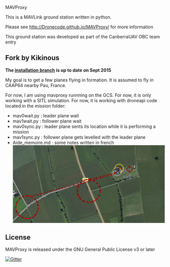 MAVProxy

This is a MAVLink ground station written in python. 

Please see http://Dronecode.github.io/MAVProxy/ for more information

This ground station was developed as part of the CanberraUAV OBC team
entry

Fork by Kikinous
----------------
**The [installation branch](https://github.com/Kikinous/MAVProxy/blob/installation/README.md) is up to date on Sept 2015**

My goal is to get a few planes flying in formation.
It is assumed to fly in CAAP64 nearby Pau, France.

For now, I am using mavproxy runnning on the GCS.
For now, it is only working with a SITL simulation.
For now, it is working with droneapi code located in the mission folder:
- mav0wait.py : leader plane wait
- mav1wait.py : follower plane wait
- mav0sync.py : leader plane sents its location while it is performing a mission
- mav1sync.py : follower plane gets levelled with the leader plane
- Aide_memoire.md : some notes written in french
![alt tag](https://raw.githubusercontent.com/Kikinous/MAVProxy/installation/missions/formation.png)


License
-------

MAVProxy is released under the GNU General Public License v3 or later

[![Gitter](https://badges.gitter.im/Join%20Chat.svg)](https://gitter.im/Dronecode/MAVProxy?utm_source=badge&utm_medium=badge&utm_campaign=pr-badge&utm_content=badge)
